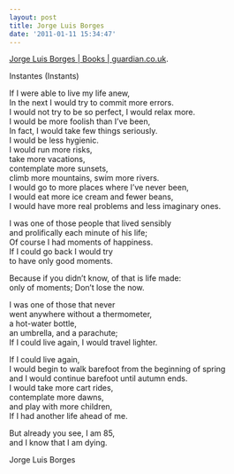 ```yaml
---
layout: post
title: Jorge Luis Borges
date: '2011-01-11 15:34:47'
---
```



[Jorge Luis Borges | Books | guardian.co.uk](http://www.guardian.co.uk/books/2008/jun/10/jorgeluisborges).

Instantes (Instants)

If I were able to live my life anew,  
 In the next I would try to commit more errors.  
 I would not try to be so perfect, I would relax more.  
 I would be more foolish than I’ve been,  
 In fact, I would take few things seriously.  
 I would be less hygienic.  
 I would run more risks,  
 take more vacations,  
 contemplate more sunsets,  
 climb more mountains, swim more rivers.  
 I would go to more places where I’ve never been,  
 I would eat more ice cream and fewer beans,  
 I would have more real problems and less imaginary ones.

I was one of those people that lived sensibly  
 and prolifically each minute of his life;  
 Of course I had moments of happiness.  
 If I could go back I would try  
 to have only good moments.

Because if you didn’t know, of that is life made:  
 only of moments; Don’t lose the now.

I was one of those that never  
 went anywhere without a thermometer,  
 a hot-water bottle,  
 an umbrella, and a parachute;  
 If I could live again, I would travel lighter.

If I could live again,  
 I would begin to walk barefoot from the beginning of spring  
 and I would continue barefoot until autumn ends.  
 I would take more cart rides,  
 contemplate more dawns,  
 and play with more children,  
 If I had another life ahead of me.

But already you see, I am 85,  
 and I know that I am dying.

Jorge Luis Borges

 


